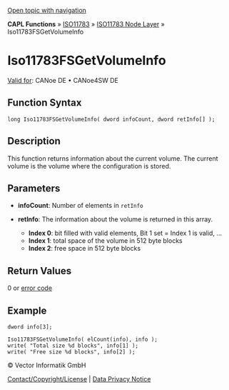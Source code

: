 [Open topic with navigation](../../../../../../CANoeDEFamily.htm#Topics/CAPLFunctions/ISO11783/ISONodeLayer/Functions/CAPLfunctionIso11783fsgetvolumeinfo.md)

**CAPL Functions** » [ISO11783](../../CAPLfunctionsISO11783Overview.md) » [ISO11783 Node Layer](../CAPLfunctionsISONLOverview.md) » Iso11783FSGetVolumeInfo

# Iso11783FSGetVolumeInfo

[Valid for](../../../../Shared/FeatureAvailability.md): CANoe DE • CANoe4SW DE

## Function Syntax

```plaintext
long Iso11783FSGetVolumeInfo( dword infoCount, dword retInfo[] );
```

## Description

This function returns information about the current volume. The current volume is the volume where the configuration is stored.

## Parameters

- **infoCount**: Number of elements in `retInfo`
- **retInfo**: The information about the volume is returned in this array.

  - **Index 0**: bit filled with valid elements, Bit 1 set = Index 1 is valid, ...
  - **Index 1**: total space of the volume in 512 byte blocks
  - **Index 2**: free space in 512 byte blocks

## Return Values

0 or [error code](../CAPLfunctionsISONLErrorCodes.md)

## Example

```plaintext
dword info[3];

Iso11783FSGetVolumeInfo( elCount(info), info );
write( "Total size %d blocks", info[1] );
write( "Free size %d blocks", info[2] );
```

© Vector Informatik GmbH

[Contact/Copyright/License](../../../../Shared/ContactCopyrightLicense.md) | [Data Privacy Notice](https://www.vector.com/int/en/company/get-info/privacy-policy/)